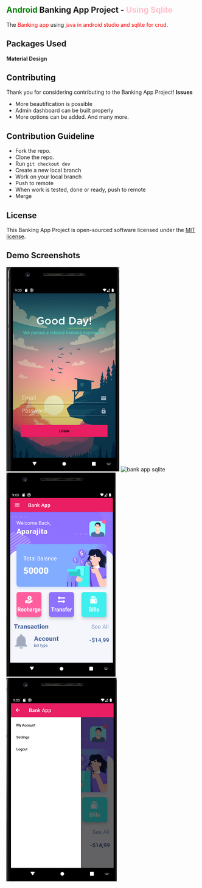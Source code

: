 <head>
    <meta name='keywords' content='android, java, sqlite, bank, banking app'>
</head>

## <span style='color:green;'>Android</span> Banking App Project - <span style='color:pink;'>Using Sqlite</span>

The <span style='color:red;'>Banking app</span> using <span style='color:red;'>java in android studio and sqlite for crud</span>.

## Packages Used
 **Material Design**

## Contributing

Thank you for considering contributing to the Banking App Project!
**Issues**
- More beautification is possible
- Admin dashboard can be built properly
- More options can be added.
And many more.

## Contribution Guideline

- Fork the repo.
- Clone the repo.
- Run `git checkout dev`
- Create a new local branch
- Work on your local branch
- Push to remote
- When work is tested, done or ready, push to remote
- Merge 

## License

This Banking App Project is open-sourced software licensed under the [MIT license](https://opensource.org/licenses/MIT).

## Demo Screenshots

<img src="/app/src/main/res/drawable/ap1.PNG" alt="bank app login" />
<img src="/app/src/main/res/drawable/ap2.PNG" alt="bank app sqlite" />
<img src="/app/src/main/res/drawable/ap3.PNG" alt="android app sqlite" />
<img src="/app/src/main/res/drawable/ap4.PNG" alt="android app sqlite" />

